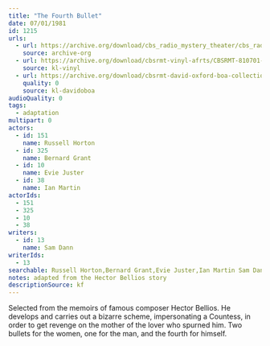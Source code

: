```yaml
---
title: "The Fourth Bullet"
date: 07/01/1981
id: 1215
urls: 
  - url: https://archive.org/download/cbs_radio_mystery_theater/cbs_radio_mystery_theater-1201-1250.zip/cbs_radio_mystery_theater-1201-1250%2Fcbsrmt_1215_the_fourth_bullet.mp3
    source: archive-org
  - url: https://archive.org/download/cbsrmt-vinyl-afrts/CBSRMT-810701-1215-The-4th-Bullet_afrts.mp3
    source: kl-vinyl
  - url: https://archive.org/download/cbsrmt-david-oxford-boa-collection/CBSRMT-810701-1215-The-Fourth-Bullet-(AFRTS)-(256-44)-{BoA}.mp3
    quality: 0
    source: kl-davidoboa
audioQuality: 0
tags: 
  - adaptation
multipart: 0
actors:  
  - id: 151
    name: Russell Horton  
  - id: 325
    name: Bernard Grant  
  - id: 10
    name: Evie Juster  
  - id: 38
    name: Ian Martin
actorIds:  
  - 151  
  - 325  
  - 10  
  - 38
writers:  
  - id: 13
    name: Sam Dann
writerIds:  
  - 13
searchable: Russell Horton,Bernard Grant,Evie Juster,Ian Martin Sam Dann
notes: adapted from the Hector Bellios story
descriptionSource: kf
---
```

Selected from the memoirs of famous composer Hector Bellios. He develops and carries out a bizarre scheme, impersonating a Countess, in order to get revenge on the mother of the lover who spurned him. Two bullets for the women, one for the man, and the fourth for himself.